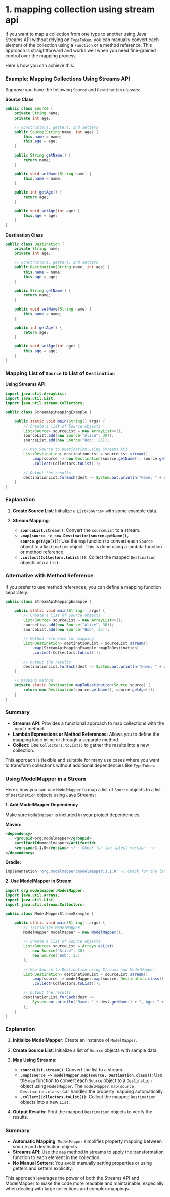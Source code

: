 # 1. mapping collection using stream api
If you want to map a collection from one type to another using Java Streams API without relying on `TypeToken`, you can manually convert each element of the collection using a `Function` or a method reference. This approach is straightforward and works well when you need fine-grained control over the mapping process.

Here's how you can achieve this:

### Example: Mapping Collections Using Streams API

Suppose you have the following `Source` and `Destination` classes:

**Source Class**

```java
public class Source {
    private String name;
    private int age;

    // Constructors, getters, and setters
    public Source(String name, int age) {
        this.name = name;
        this.age = age;
    }

    public String getName() {
        return name;
    }

    public void setName(String name) {
        this.name = name;
    }

    public int getAge() {
        return age;
    }

    public void setAge(int age) {
        this.age = age;
    }
}
```

**Destination Class**

```java
public class Destination {
    private String name;
    private int age;

    // Constructors, getters, and setters
    public Destination(String name, int age) {
        this.name = name;
        this.age = age;
    }

    public String getName() {
        return name;
    }

    public void setName(String name) {
        this.name = name;
    }

    public int getAge() {
        return age;
    }

    public void setAge(int age) {
        this.age = age;
    }
}
```

### Mapping List of `Source` to List of `Destination`

**Using Streams API**

```java
import java.util.ArrayList;
import java.util.List;
import java.util.stream.Collectors;

public class StreamApiMappingExample {

    public static void main(String[] args) {
        // Create a list of Source objects
        List<Source> sourceList = new ArrayList<>();
        sourceList.add(new Source("Alice", 30));
        sourceList.add(new Source("Bob", 25));

        // Map Source to Destination using Streams API
        List<Destination> destinationList = sourceList.stream()
            .map(source -> new Destination(source.getName(), source.getAge()))
            .collect(Collectors.toList());

        // Output the results
        destinationList.forEach(dest -> System.out.println("Name: " + dest.getName() + ", Age: " + dest.getAge()));
    }
}
```

### Explanation

1. **Create Source List**: Initialize a `List<Source>` with some example data.

2. **Stream Mapping**:
   - **`sourceList.stream()`**: Convert the `sourceList` to a stream.
   - **`.map(source -> new Destination(source.getName(), source.getAge()))`**: Use the `map` function to convert each `Source` object to a `Destination` object. This is done using a lambda function or method reference.
   - **`.collect(Collectors.toList())`**: Collect the mapped `Destination` objects into a `List`.

### Alternative with Method Reference

If you prefer to use method references, you can define a mapping function separately:

```java
public class StreamApiMappingExample {

    public static void main(String[] args) {
        // Create a list of Source objects
        List<Source> sourceList = new ArrayList<>();
        sourceList.add(new Source("Alice", 30));
        sourceList.add(new Source("Bob", 25));

        // Method reference for mapping
        List<Destination> destinationList = sourceList.stream()
            .map(StreamApiMappingExample::mapToDestination)
            .collect(Collectors.toList());

        // Output the results
        destinationList.forEach(dest -> System.out.println("Name: " + dest.getName() + ", Age: " + dest.getAge()));
    }

    // Mapping method
    private static Destination mapToDestination(Source source) {
        return new Destination(source.getName(), source.getAge());
    }
}
```

### Summary

- **Streams API**: Provides a functional approach to map collections with the `.map()` method.
- **Lambda Expressions or Method References**: Allows you to define the mapping logic inline or through a separate method.
- **Collect**: Use `Collectors.toList()` to gather the results into a new collection.

This approach is flexible and suitable for many use cases where you want to transform collections without additional dependencies like `TypeToken`.



### Using ModelMapper in a Stream

Here’s how you can use `ModelMapper` to map a list of `Source` objects to a list of `Destination` objects using Java Streams:

**1. Add ModelMapper Dependency**

Make sure `ModelMapper` is included in your project dependencies.

**Maven:**
```xml
<dependency>
    <groupId>org.modelmapper</groupId>
    <artifactId>modelmapper</artifactId>
    <version>3.1.0</version> <!-- Check for the latest version -->
</dependency>
```

**Gradle:**
```groovy
implementation 'org.modelmapper:modelmapper:3.1.0' // Check for the latest version
```

**2. Use ModelMapper in Stream**

```java
import org.modelmapper.ModelMapper;
import java.util.Arrays;
import java.util.List;
import java.util.stream.Collectors;

public class ModelMapperStreamExample {

    public static void main(String[] args) {
        // Initialize ModelMapper
        ModelMapper modelMapper = new ModelMapper();

        // Create a list of Source objects
        List<Source> sourceList = Arrays.asList(
            new Source("Alice", 30),
            new Source("Bob", 25)
        );

        // Map Source to Destination using Streams and ModelMapper
        List<Destination> destinationList = sourceList.stream()
            .map(source -> modelMapper.map(source, Destination.class))
            .collect(Collectors.toList());

        // Output the results
        destinationList.forEach(dest -> 
            System.out.println("Name: " + dest.getName() + ", Age: " + dest.getAge())
        );
    }
}
```

### Explanation

1. **Initialize ModelMapper**: Create an instance of `ModelMapper`.

2. **Create Source List**: Initialize a list of `Source` objects with sample data.

3. **Map Using Streams**:
   - **`sourceList.stream()`**: Convert the list to a stream.
   - **`.map(source -> modelMapper.map(source, Destination.class))`**: Use the `map` function to convert each `Source` object to a `Destination` object using `ModelMapper`. The `modelMapper.map(source, Destination.class)` call handles the property mapping automatically.
   - **`.collect(Collectors.toList())`**: Collect the mapped `Destination` objects into a new `List`.

4. **Output Results**: Print the mapped `Destination` objects to verify the results.

### Summary

- **Automatic Mapping**: `ModelMapper` simplifies property mapping between source and destination objects.
- **Streams API**: Use the `map` method in streams to apply the transformation function to each element in the collection.
- **No Manual Setters**: You avoid manually setting properties or using getters and setters explicitly.

This approach leverages the power of both the Streams API and ModelMapper to make the code more readable and maintainable, especially when dealing with large collections and complex mappings.